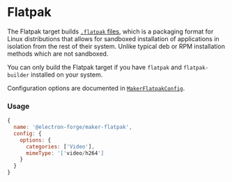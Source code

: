 # Flatpak

The Flatpak target builds [`.flatpak` files](http://flatpak.org/), which is a packaging format for Linux distributions that allows for sandboxed installation of applications in isolation from the rest of their system. Unlike typical deb or RPM installation methods which are not sandboxed.

You can only build the Flatpak target if you have `flatpak` and `flatpak-builder` installed on your system.

Configuration options are documented in [`MakerFlatpakConfig`](https://js.electronforge.io/maker/flatpak/interfaces/makerflatpakconfig.html).

### Usage

```javascript
{
  name: '@electron-forge/maker-flatpak',
  config: {
    options: {
      categories: ['Video'],
      mimeType: '['video/h264']
    }
  }
}
```

